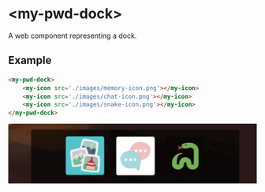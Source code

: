 # &lt;my-pwd-dock&gt;

A web component representing a dock.

## Example

```html
<my-pwd-dock>
    <my-icon src='./images/memory-icon.png'></my-icon>
    <my-icon src='./images/chat-icon.png'></my-icon>
    <my-icon src='./images/snake-icon.png'></my-icon>
</my-pwd-dock>
```

![Example](../../../images/my-pwd-dock.gif)